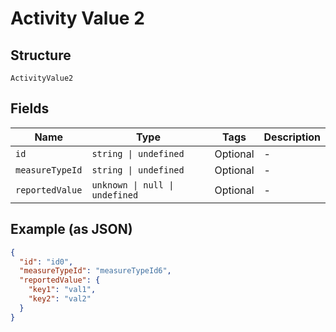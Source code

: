 
# Activity Value 2

## Structure

`ActivityValue2`

## Fields

| Name | Type | Tags | Description |
|  --- | --- | --- | --- |
| `id` | `string \| undefined` | Optional | - |
| `measureTypeId` | `string \| undefined` | Optional | - |
| `reportedValue` | `unknown \| null \| undefined` | Optional | - |

## Example (as JSON)

```json
{
  "id": "id0",
  "measureTypeId": "measureTypeId6",
  "reportedValue": {
    "key1": "val1",
    "key2": "val2"
  }
}
```

